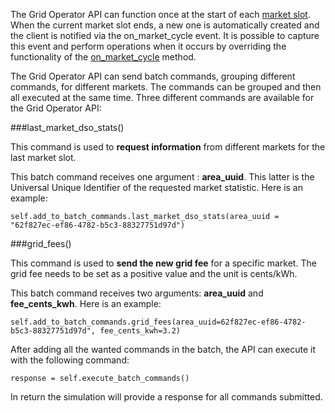The Grid Operator API can function once at the start of each [market slot](markets.md#market-slots). When the current market slot ends, a new one is automatically created and the client is notified via the on_market_cycle event. It is possible to capture this event and perform operations when it occurs by overriding the functionality of the [on_market_cycle](grid-operator-api-events.md#each-new-market-slot) method.

The Grid Operator API can send batch commands, grouping different commands, for different markets. The commands can be grouped and then all executed at the same time. Three different commands are available for the Grid Operator API:

###last_market_dso_stats()

This command is used to **request information** from different markets for the last market slot.

This batch command receives one argument : **area_uuid**. This latter is the Universal Unique Identifier of the requested market statistic. Here is an example:

```
self.add_to_batch_commands.last_market_dso_stats(area_uuid = "62f827ec-ef86-4782-b5c3-88327751d97d")
```

###grid_fees()

This command is used to **send the new grid fee** for a specific market. The grid fee needs to be set as a positive value and the unit is cents/kWh.

This batch command receives two arguments: **area_uuid** and **fee_cents_kwh**. Here is an example:

```
self.add_to_batch_commands.grid_fees(area_uuid=62f827ec-ef86-4782-b5c3-88327751d97d", fee_cents_kwh=3.2)
```

After adding all the wanted commands in the batch, the API can execute it with the following command:

```
response = self.execute_batch_commands()
```

In return the simulation will provide a response for all commands submitted.
